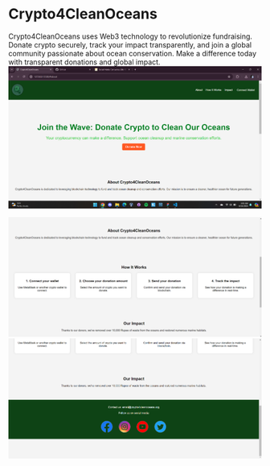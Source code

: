 # Crypto4CleanOceans
Crypto4CleanOceans uses Web3 technology to revolutionize fundraising. Donate crypto securely, track your impact transparently, and join a global community passionate about ocean conservation. Make a difference today with transparent donations and global impact.
![alt text](https://github.com/Thorxpro/Crypto4CleanOceans/blob/main/Screenshot%202024-06-16%20030535.png)

![alt text](https://github.com/Thorxpro/Crypto4CleanOceans/blob/main/Screenshot%202024-06-16%20030553.png)
![alt text](https://github.com/Thorxpro/Crypto4CleanOceans/blob/main/Screenshot%202024-06-16%20030608.png)

